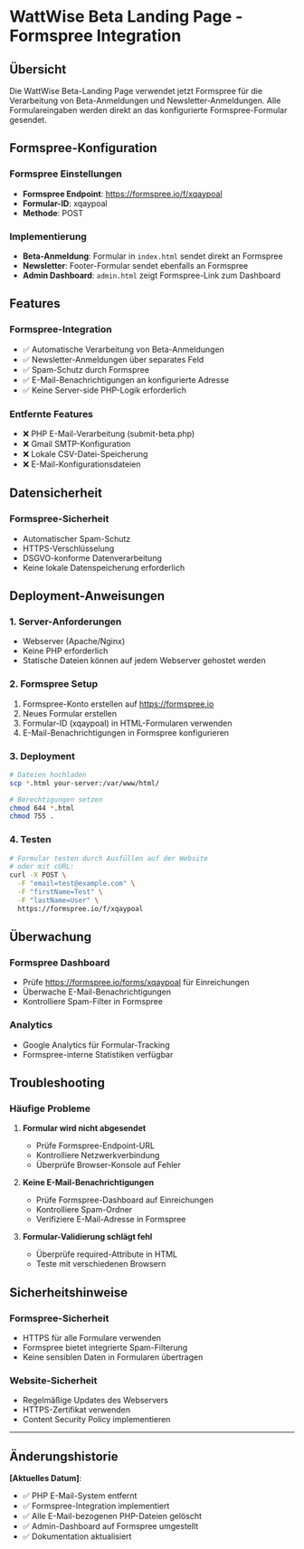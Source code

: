 # WattWise Beta Landing Page - Formspree Integration

## Übersicht

Die WattWise Beta-Landing Page verwendet jetzt Formspree für die Verarbeitung von Beta-Anmeldungen und Newsletter-Anmeldungen. Alle Formulareingaben werden direkt an das konfigurierte Formspree-Formular gesendet.

## Formspree-Konfiguration

### Formspree Einstellungen
- **Formspree Endpoint**: https://formspree.io/f/xqaypoal
- **Formular-ID**: xqaypoal
- **Methode**: POST

### Implementierung
- **Beta-Anmeldung**: Formular in `index.html` sendet direkt an Formspree
- **Newsletter**: Footer-Formular sendet ebenfalls an Formspree
- **Admin Dashboard**: `admin.html` zeigt Formspree-Link zum Dashboard

## Features

### Formspree-Integration
- ✅ Automatische Verarbeitung von Beta-Anmeldungen
- ✅ Newsletter-Anmeldungen über separates Feld
- ✅ Spam-Schutz durch Formspree
- ✅ E-Mail-Benachrichtigungen an konfigurierte Adresse
- ✅ Keine Server-side PHP-Logik erforderlich

### Entfernte Features
- ❌ PHP E-Mail-Verarbeitung (submit-beta.php)
- ❌ Gmail SMTP-Konfiguration
- ❌ Lokale CSV-Datei-Speicherung
- ❌ E-Mail-Konfigurationsdateien

## Datensicherheit

### Formspree-Sicherheit
- Automatischer Spam-Schutz
- HTTPS-Verschlüsselung
- DSGVO-konforme Datenverarbeitung
- Keine lokale Datenspeicherung erforderlich

## Deployment-Anweisungen

### 1. Server-Anforderungen
- Webserver (Apache/Nginx)
- Keine PHP erforderlich
- Statische Dateien können auf jedem Webserver gehostet werden

### 2. Formspree Setup
1. Formspree-Konto erstellen auf https://formspree.io
2. Neues Formular erstellen
3. Formular-ID (xqaypoal) in HTML-Formularen verwenden
4. E-Mail-Benachrichtigungen in Formspree konfigurieren

### 3. Deployment
```bash
# Dateien hochladen
scp *.html your-server:/var/www/html/

# Berechtigungen setzen
chmod 644 *.html
chmod 755 .
```

### 4. Testen
```bash
# Formular testen durch Ausfüllen auf der Website
# oder mit cURL:
curl -X POST \
  -F "email=test@example.com" \
  -F "firstName=Test" \
  -F "lastName=User" \
  https://formspree.io/f/xqaypoal
```

## Überwachung

### Formspree Dashboard
- Prüfe https://formspree.io/forms/xqaypoal für Einreichungen
- Überwache E-Mail-Benachrichtigungen 
- Kontrolliere Spam-Filter in Formspree

### Analytics
- Google Analytics für Formular-Tracking
- Formspree-interne Statistiken verfügbar

## Troubleshooting

### Häufige Probleme

1. **Formular wird nicht abgesendet**
   - Prüfe Formspree-Endpoint-URL
   - Kontrolliere Netzwerkverbindung
   - Überprüfe Browser-Konsole auf Fehler

2. **Keine E-Mail-Benachrichtigungen**
   - Prüfe Formspree-Dashboard auf Einreichungen
   - Kontrolliere Spam-Ordner
   - Verifiziere E-Mail-Adresse in Formspree

3. **Formular-Validierung schlägt fehl**
   - Überprüfe required-Attribute in HTML
   - Teste mit verschiedenen Browsern

## Sicherheitshinweise

### Formspree-Sicherheit
- HTTPS für alle Formulare verwenden
- Formspree bietet integrierte Spam-Filterung
- Keine sensiblen Daten in Formularen übertragen

### Website-Sicherheit
- Regelmäßige Updates des Webservers
- HTTPS-Zertifikat verwenden
- Content Security Policy implementieren

---

## Änderungshistorie

**[Aktuelles Datum]**: 
- ✅ PHP E-Mail-System entfernt
- ✅ Formspree-Integration implementiert
- ✅ Alle E-Mail-bezogenen PHP-Dateien gelöscht
- ✅ Admin-Dashboard auf Formspree umgestellt
- ✅ Dokumentation aktualisiert